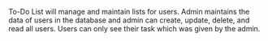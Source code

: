 To-Do List will manage and maintain lists for users. 
Admin maintains the data of users in the database and admin can create, update, delete, and read all users. 
Users can only see their task which was given by the admin.
